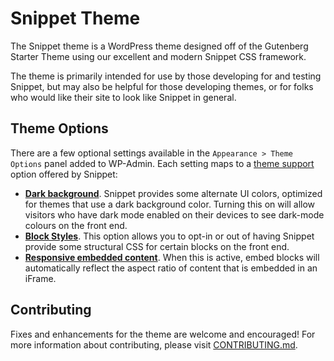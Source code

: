 # Snippet Theme

The Snippet theme is a WordPress theme designed off of the Gutenberg Starter Theme using our excellent and modern Snippet CSS framework.

The theme is primarily intended for use by those developing for and testing Snippet, but may also be helpful for those developing themes, or for folks who would like their site to look like Snippet in general.

## Theme Options

There are a few optional settings available in the `Appearance > Theme Options` panel added to WP-Admin. Each setting maps to a [theme support](https://developer.wordpress.org/block-editor/developers/themes/theme-support/) option offered by Snippet:

- [**Dark background**](https://developer.wordpress.org/block-editor/developers/themes/theme-support/#dark-backgrounds). Snippet provides some alternate UI colors, optimized for themes that use a dark background color. Turning this on will allow visitors who have dark mode enabled on their devices to see dark-mode colours on the front end.
- [**Block Styles**](https://developer.wordpress.org/block-editor/developers/themes/theme-support/#default-block-styles). This option allows you to opt-in or out of having Snippet provide some structural CSS for certain blocks on the front end.
- [**Responsive embedded content**](https://developer.wordpress.org/block-editor/developers/themes/theme-support/#responsive-embedded-content). When this is active, embed blocks will automatically reflect the aspect ratio of content that is embedded in an iFrame.

## Contributing

Fixes and enhancements for the theme are welcome and encouraged! For more information about contributing, please visit [CONTRIBUTING.md](https://github.com/WordPress/m-media-snippet-theme/blob/master/CONTRIBUTING.md).
